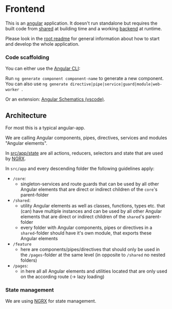 # Frontend

This is an [angular](https://angular.io/) application. It doesn't run standalone but requires the built code from [shared](../shared) at building time and a working [backend](../backend) at runtime.

Please look in the [root readme](../README.md) for general information about how to start and develop the whole application.

### Code scaffolding

You can either use the [Angular CLI](https://angular.io/cli):

Run `ng generate component component-name` to generate a new component. You can also use `ng generate directive|pipe|service|guard|module|web-worker `.

Or an extension:
[Angular Schematics (vscode)](https://marketplace.visualstudio.com/items?itemName=cyrilletuzi.angular-schematics).

## Architecture

For most this is a typical angular-app.

We are calling Angular components, pipes, directives, services and modules "Angular elements".

In [src/app/state](./src/app/state) are all actions, reducers, selectors and state that are used by [NGRX](https://ngrx.io/).

In `src/app` and every descending folder the following guidelines apply:

-   `/core`:
    -   singleton-services and route guards that can be used by all other Angular elements that are direct or indirect children of the `core`'s parent-folder
-   `/shared`:
    -   utility Angular elements as well as classes, functions, types etc. that (can) have multiple instances and can be used by all other Angular elements that are direct or indirect children of the `shared`'s parent-folder
    -   every folder with Angular components, pipes or directives in a `shared`-folder should have it's own module, that exports these Angular elements
-   `/feature`
    -   here are components/pipes/directives that should only be used in the `/pages`-folder at the same level (in opposite to `/shared` no nested folders)
-   `/pages`:
    -   in here all all Angular elements and utilities located that are only used on the according route (-> lazy loading)

### State management

We are using [NGRX](https://ngrx.io/) for state management.
